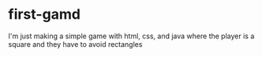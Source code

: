 # first-gamd
I'm just making a simple game with html, css, and java where the player is a square and they have to avoid rectangles
